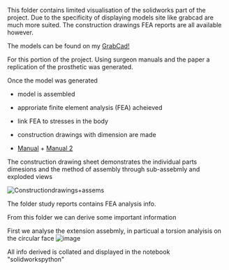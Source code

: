 This folder contains limited visualisation of the solidworks part of the project. Due to the specificity of displaying models site like grabcad are much more suited. The construction drawings FEA reports are all available however. 

The models can be found on my [GrabCad!](https://grabcad.com/luke.edgecombe-2/models)

For this portion of the project. Using surgeon manuals and the paper a replication of the prosthetic was generated.

Once the model was generated
- model is assembled
- approriate finite element analysis (FEA) acheieved
- link FEA to stresses in the body
- construction drawings with dimension are made

- [Manual](VEPTR_information_sheet.pdf) + [Manual 2](veptter_2_manual.pdf)


The construction drawing sheet demonstrates the individual parts dimesions and the method of assembly through sub-assebmly and exploded views 

![Constructiondrawings+assems](https://github.com/Luk446/Stat_project_2450027/assets/145694364/d9d9b34a-ab4e-4b96-8733-7f5b4b1ea489)


The folder study reports contains FEA analysis info.

From this folder we can derive some important information 

First we analyse the extension assebmly, in particual a torsion analyisis on the circular face 
![image](https://github.com/Luk446/Stat_project_2450027/assets/145694364/c0e6d1f2-8625-4a71-b314-a6ad4e1e6fae)

All info derived is collated and displayed in the notebook "solidworkspython"
